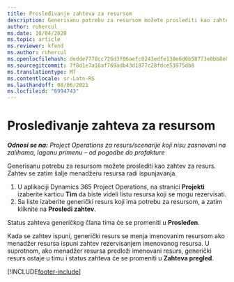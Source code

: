 ```yaml
---
title: Prosleđivanje zahteva za resursom
description: Generisanu potrebu za resursom možete proslediti kao zahtev za resurs. Zahtev se zatim šalje menadžeru resursa radi ispunjavanja.
author: ruhercul
ms.date: 10/04/2020
ms.topic: article
ms.reviewer: kfend
ms.author: ruhercul
ms.openlocfilehash: dedde7778cc726d3f06aefc0243edfe130e6d0b58773e0bb8e87cfcb13f1cc79
ms.sourcegitcommit: 7f8d1e7a16af769adb43d1877c28fdce53975db8
ms.translationtype: MT
ms.contentlocale: sr-Latn-RS
ms.lasthandoff: 08/06/2021
ms.locfileid: "6994743"
---
```

# <a name="submit-a-resource-request"></a>Prosleđivanje zahteva za resursom

_**Odnosi se na:** Project Operations za resurs/scenarije koji nisu zasnovani na zalihama, laganu primenu – od pogodbe do profakture_

Generisanu potrebu za resursom možete proslediti kao zahtev za resurs. Zahtev se zatim šalje menadžeru resursa radi ispunjavanja.

1. U aplikaciji Dynamics 365 Project Operations, na stranici **Projekti** izaberite karticu **Tim** da biste videli listu resursa koji se mogu rezervisati. 
2. Sa liste izaberite generički resurs koji ima potrebu za resursom, a zatim kliknite na **Prosledi zahtev**.

Status zahteva generičkog člana tima će se promeniti u **Prosleđen**.

Kada se zahtev ispuni, generički resurs se menja imenovanim resursom ako menadžer resursa ispuni zahtev rezervisanjem imenovanog resursa. U suprotnom, ako menadžer resursa predloži imenovani resurs, generički resurs ostaje u timu i status zahteva će se promeniti u **Zahteva pregled**.


[!INCLUDE[footer-include](../includes/footer-banner.md)]